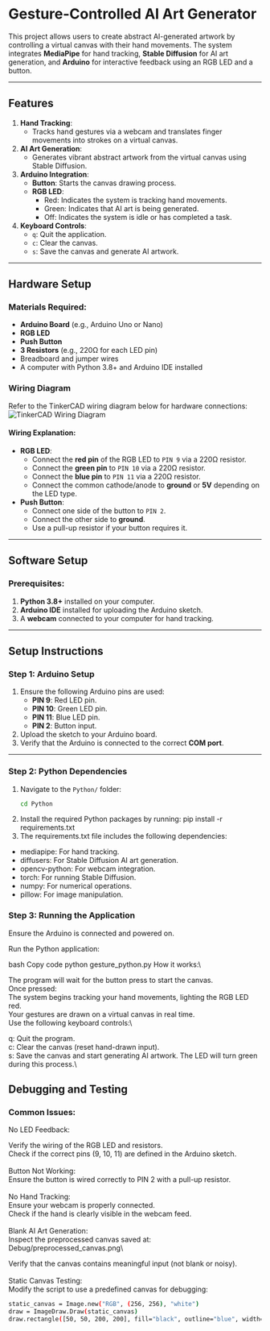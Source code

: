 # Gesture-Controlled AI Art Generator

This project allows users to create abstract AI-generated artwork by controlling a virtual canvas with their hand movements. The system integrates **MediaPipe** for hand tracking, **Stable Diffusion** for AI art generation, and **Arduino** for interactive feedback using an RGB LED and a button.

---

## Features
1. **Hand Tracking**:
   - Tracks hand gestures via a webcam and translates finger movements into strokes on a virtual canvas.
2. **AI Art Generation**:
   - Generates vibrant abstract artwork from the virtual canvas using Stable Diffusion.
3. **Arduino Integration**:
   - **Button**: Starts the canvas drawing process.
   - **RGB LED**:
     - Red: Indicates the system is tracking hand movements.
     - Green: Indicates that AI art is being generated.
     - Off: Indicates the system is idle or has completed a task.
4. **Keyboard Controls**:
   - `q`: Quit the application.
   - `c`: Clear the canvas.
   - `s`: Save the canvas and generate AI artwork.

---

## Hardware Setup
### Materials Required:
- **Arduino Board** (e.g., Arduino Uno or Nano)
- **RGB LED**
- **Push Button**
- **3 Resistors** (e.g., 220Ω for each LED pin)
- Breadboard and jumper wires
- A computer with Python 3.8+ and Arduino IDE installed

### Wiring Diagram
Refer to the TinkerCAD wiring diagram below for hardware connections:
![TinkerCAD Wiring Diagram](Arduino/TinkerCAD_Wiring.png)

#### Wiring Explanation:
- **RGB LED**:
  - Connect the **red pin** of the RGB LED to `PIN 9` via a 220Ω resistor.
  - Connect the **green pin** to `PIN 10` via a 220Ω resistor.
  - Connect the **blue pin** to `PIN 11` via a 220Ω resistor.
  - Connect the common cathode/anode to **ground** or **5V** depending on the LED type.
- **Push Button**:
  - Connect one side of the button to `PIN 2`.
  - Connect the other side to **ground**.
  - Use a pull-up resistor if your button requires it.

---

## Software Setup
### Prerequisites:
1. **Python 3.8+** installed on your computer.
2. **Arduino IDE** installed for uploading the Arduino sketch.
3. A **webcam** connected to your computer for hand tracking.

---

## Setup Instructions

### Step 1: Arduino Setup
1. Ensure the following Arduino pins are used:
   - **PIN 9**: Red LED pin.
   - **PIN 10**: Green LED pin.
   - **PIN 11**: Blue LED pin.
   - **PIN 2**: Button input.
2. Upload the sketch to your Arduino board.
3. Verify that the Arduino is connected to the correct **COM port**.

---

### Step 2: Python Dependencies
1. Navigate to the `Python/` folder:
   ```bash
   cd Python
2. Install the required Python packages by running: pip install -r requirements.txt
3. The requirements.txt file includes the following dependencies:
  - mediapipe: For hand tracking.
  - diffusers: For Stable Diffusion AI art generation.
  - opencv-python: For webcam integration.
  - torch: For running Stable Diffusion.
  - numpy: For numerical operations.
  - pillow: For image manipulation.

### Step 3: Running the Application
Ensure the Arduino is connected and powered on.

Run the Python application:

bash
Copy code
python gesture_python.py
How it works:\

The program will wait for the button press to start the canvas.\
Once pressed:\
The system begins tracking your hand movements, lighting the RGB LED red.\
Your gestures are drawn on a virtual canvas in real time.\
Use the following keyboard controls:\

q: Quit the program.\
c: Clear the canvas (reset hand-drawn input).\
s: Save the canvas and start generating AI artwork. The LED will turn green during this process.\

## Debugging and Testing
### Common Issues:
No LED Feedback:

Verify the wiring of the RGB LED and resistors.\
Check if the correct pins (9, 10, 11) are defined in the Arduino sketch.\
\
Button Not Working:\
Ensure the button is wired correctly to PIN 2 with a pull-up resistor.\
\
No Hand Tracking:\
Ensure your webcam is properly connected.\
Check if the hand is clearly visible in the webcam feed.\
\
Blank AI Art Generation:\
Inspect the preprocessed canvas saved at:\
Debug/preprocessed_canvas.png\

Verify that the canvas contains meaningful input (not blank or noisy).\
\
Static Canvas Testing:\
Modify the script to use a predefined canvas for debugging:
   ```bash
static_canvas = Image.new("RGB", (256, 256), "white")
draw = ImageDraw.Draw(static_canvas)
draw.rectangle([50, 50, 200, 200], fill="black", outline="blue", width=3)
